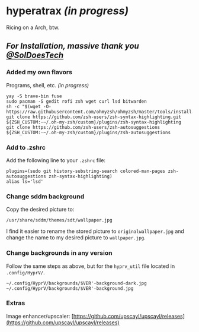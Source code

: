 # hyperatrax *(in progress)*
Ricing on a Arch, btw.

## *For Installation, massive thank you [@SolDoesTech](https://github.com/SolDoesTech)*

### Added my own flavors
Programs, shell, etc. *(in progress)*
```shell
yay -S brave-bin fuse
sudo pacman -S gedit rofi zsh wget curl lsd bitwarden
sh -c "$(wget -O- https://raw.githubusercontent.com/ohmyzsh/ohmyzsh/master/tools/install.sh)"
git clone https://github.com/zsh-users/zsh-syntax-highlighting.git ${ZSH_CUSTOM:-~/.oh-my-zsh/custom}/plugins/zsh-syntax-highlighting
git clone https://github.com/zsh-users/zsh-autosuggestions ${ZSH_CUSTOM:-~/.oh-my-zsh/custom}/plugins/zsh-autosuggestions
```

### Add to .zshrc
Add the following line to your `.zshrc` file:
```shell
plugins=(sudo git history-substring-search colored-man-pages zsh-autosuggestions zsh-syntax-highlighting)
alias ls='lsd'
```

### Change sddm background
Copy the desired picture to:
```shell
/usr/share/sddm/themes/sdt/wallpaper.jpg
```
I find it easier to rename the stored picture to `originalwallpaper.jpg` and change the name to my desired picture to `wallpaper.jpg`.

### Change backgrounds in any version
Follow the same steps as above, but for the `hyprv_util` file located in `.config/HyprV/`.
```shell
~/.config/HyprV/backgrounds/$VER'-background-dark.jpg
~/.config/HyprV/backgrounds/$VER'-background.jpg
```

### Extras
Image enhancer/upscaler:
[https://github.com/upscayl/upscayl/releases](https://github.com/upscayl/upscayl/releases)
